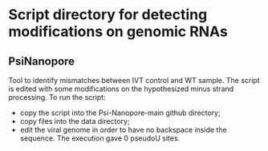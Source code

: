 # Script directory for detecting modifications on genomic RNAs 

## PsiNanopore
Tool to identify mismatches between IVT control and WT sample. The script is edited with some modifications on the hypothesized minus strand processing. 
To run the script:
- copy the script into the Psi-Nanopore-main github directory;
- copy files into the data directory;
- edit the viral genome in order to have no backspace inside the sequence.
The execution gave 0 pseudoU sites.
